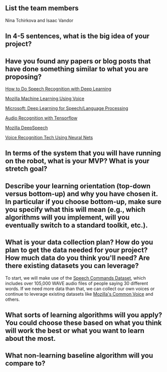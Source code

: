 ## List the team members
Nina Tchirkova and Isaac Vandor

## In 4-5 sentences, what is the big idea of your project?

## Have you found any papers or blog posts that have done something similar to what you are proposing?
[How to Do Speech Recognition with Deep Learning](https://medium.com/@ageitgey/machine-learning-is-fun-part-6-how-to-do-speech-recognition-with-deep-learning-28293c162f7a)

[Mozilla Machine Learning Using Voice](https://research.mozilla.org/machine-learning/)

[Microsoft: Deep Learning for Speech/Language Processing](https://www.microsoft.com/en-us/research/wp-content/uploads/2016/07/interspeech-tutorial-2015-lideng-sept6a.pdf)

[Audio Recognition with Tensorflow](https://www.tensorflow.org/tutorials/sequences/audio_recognition)

[Mozilla DeepSpeech](https://github.com/mozilla/DeepSpeech)

[Voice Recognition Tech Using Neural Nets](https://www.researchgate.net/publication/279448703_Voice_Recognition_Technology_Using_Neural_Networks)

## In terms of the system that you will have running on the robot, what is your MVP?  What is your stretch goal?

## Describe your learning orientation (top-down versus bottom-up) and why you have chosen it.  In particular if you choose bottom-up, make sure you specify what this will mean (e.g., which algorithms will you implement, will you eventually switch to a standard toolkit, etc.).

## What is your data collection plan?  How do you plan to get the data needed for your project?  How much data do you think you'll need?  Are there existing datasets you can leverage?
To start, we will make use of the [Speech Commands Dataset](https://arxiv.org/abs/1804.03209), which includes over 105,000 WAVE audio files of people saying 30 different words. If we need more data than that, we can collect our own voices or continue to leverage existing datasets like [Mozilla's Common Voice](https://www.kaggle.com/mozillaorg/common-voice) and others.

## What sorts of learning algorithms will you apply?  You could choose these based on what you think will work the best or what you want to learn about the most.

## What non-learning baseline algorithm will you compare to?
